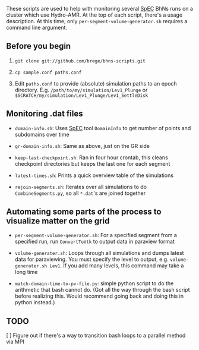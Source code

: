 These scripts are used to help with monitoring several [SpEC](https://black-holes.org/) BhNs runs on a cluster which use Hydro-AMR.  At the top of each script, there's a usage description.  At this time, only `per-segment-volume-generator.sh` requires a command line argument.

## Before you begin

1. `git clone git://github.com/brege/bhns-scripts.git`

2. `cp sample.conf paths.conf`

3. Edit `paths.conf` to provide (absolute) simulation paths to an epoch directory.  E.g. `/path/to/my/simulation/Lev1_Plunge` or `$SCRATCH/my/simulation/Lev1_Plunge/Lev1_SettleDisk`

## Monitoring .dat files

* `domain-info.sh`: Uses [SpEC](https://www.black-holes.org/SpEC.html) tool `DomainInfo` to get number of points and subdomains over time

* `gr-domain-info.sh`: Same as above, just on the GR side

* `keep-last-checkpoint.sh`: Ran in four hour crontab, this cleans checkpoint directories but keeps the last one for each segment

* `latest-times.sh`: Prints a quick overview table of the simulations

* `rejoin-segments.sh`: Iterates over all simulations to do `CombineSegments.py`, so all `*.dat`'s are joined together

## Automating some parts of the process to visualize matter on the grid

* `per-segment-volume-generator.sh`: For a specified segment from a specified run, run `ConvertToVtk` to output data in paraview format

* `volume-generater.sh`: Loops through all simulations and dumps latest data for paraviewing.  You must specify the level to output, e.g. `volume-generater.sh Lev1`.  If you add many levels, this command may take a long time

* `match-domain-time-to-pv-file.py`: simple python script to do the arithmetic that bash cannot do.  (Got all the way through the bash script before realizing this.  Would recommend going back and doing this in python instead.)

## TODO

[ ] Figure out if there's a way to transition bash loops to a parallel method via MPI
